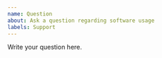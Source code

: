 ```yaml
---
name: Question
about: Ask a question regarding software usage
labels: Support
---
```


Write your question here.
